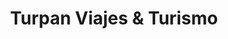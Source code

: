 ---
title: "Turpan Viajes & Turismo"
url: /neuquen/turpan-viajes-y-turismo/
shop: agencia de viajes
---